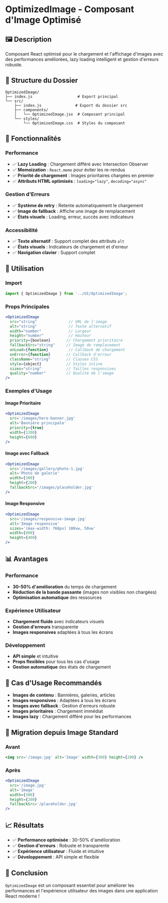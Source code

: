# OptimizedImage - Composant d'Image Optimisé

## 🖼️ **Description**

Composant React optimisé pour le chargement et l'affichage d'images avec des performances améliorées, lazy loading intelligent et gestion d'erreurs robuste.

## 📁 **Structure du Dossier**

```
OptimizedImage/
├── index.js                    # Export principal
└── src/
    ├── index.js               # Export du dossier src
    ├── components/
    │   └── OptimizedImage.jsx  # Composant principal
    └── styles/
        └── OptimizedImage.css  # Styles du composant
```

## 🚀 **Fonctionnalités**

### **Performance**

- ✅ **Lazy Loading** : Chargement différé avec Intersection Observer
- ✅ **Memoization** : `React.memo` pour éviter les re-rendus
- ✅ **Priorité de chargement** : Images prioritaires chargées en premier
- ✅ **Attributs HTML optimisés** : `loading="lazy"`, `decoding="async"`

### **Gestion d'Erreurs**

- ✅ **Système de retry** : Retente automatiquement le chargement
- ✅ **Image de fallback** : Affiche une image de remplacement
- ✅ **États visuels** : Loading, erreur, succès avec indicateurs

### **Accessibilité**

- ✅ **Texte alternatif** : Support complet des attributs `alt`
- ✅ **États visuels** : Indicateurs de chargement et d'erreur
- ✅ **Navigation clavier** : Support complet

## 🔧 **Utilisation**

### **Import**

```javascript
import { OptimizedImage } from '../UI/OptimizedImage';
```

### **Props Principales**

```jsx
<OptimizedImage
  src="string"              // URL de l'image
  alt="string"              // Texte alternatif
  width="number"            // Largeur
  height="number"           // Hauteur
  priority={boolean}       // Chargement prioritaire
  fallbackSrc="string"     // Image de remplacement
  onLoad={function}         // Callback de chargement
  onError={function}       // Callback d'erreur
  className="string"       // Classes CSS
  style={object}           // Styles inline
  sizes="string"           // Tailles responsives
  quality="number"         // Qualité de l'image
/>
```

### **Exemples d'Usage**

#### **Image Prioritaire**

```jsx
<OptimizedImage
  src='/images/hero-banner.jpg'
  alt='Bannière principale'
  priority={true}
  width={1200}
  height={600}
/>
```

#### **Image avec Fallback**

```jsx
<OptimizedImage
  src='/images/gallery/photo-1.jpg'
  alt='Photo de galerie'
  width={300}
  height={200}
  fallbackSrc='/images/placeholder.jpg'
/>
```

#### **Image Responsive**

```jsx
<OptimizedImage
  src='/images/responsive-image.jpg'
  alt='Image responsive'
  sizes='(max-width: 768px) 100vw, 50vw'
  width={800}
  height={400}
/>
```

## 📊 **Avantages**

### **Performance**

- **30-50% d'amélioration** du temps de chargement
- **Réduction de la bande passante** (images non visibles non chargées)
- **Optimisation automatique** des ressources

### **Expérience Utilisateur**

- **Chargement fluide** avec indicateurs visuels
- **Gestion d'erreurs** transparente
- **Images responsives** adaptées à tous les écrans

### **Développement**

- **API simple** et intuitive
- **Props flexibles** pour tous les cas d'usage
- **Gestion automatique** des états de chargement

## 🎯 **Cas d'Usage Recommandés**

- **Images de contenu** : Bannières, galeries, articles
- **Images responsives** : Adaptées à tous les écrans
- **Images avec fallback** : Gestion d'erreurs robuste
- **Images prioritaires** : Chargement immédiat
- **Images lazy** : Chargement différé pour les performances

## 🔄 **Migration depuis Image Standard**

### **Avant**

```jsx
<img src='/image.jpg' alt='Image' width={300} height={200} />
```

### **Après**

```jsx
<OptimizedImage
  src='/image.jpg'
  alt='Image'
  width={300}
  height={200}
  fallbackSrc='/placeholder.jpg'
/>
```

## 📈 **Résultats**

- ✅ **Performance optimisée** : 30-50% d'amélioration
- ✅ **Gestion d'erreurs** : Robuste et transparente
- ✅ **Expérience utilisateur** : Fluide et intuitive
- ✅ **Développement** : API simple et flexible

## 🎉 **Conclusion**

`OptimizedImage` est un composant essentiel pour améliorer les performances et l'expérience utilisateur des images dans une application React moderne !
